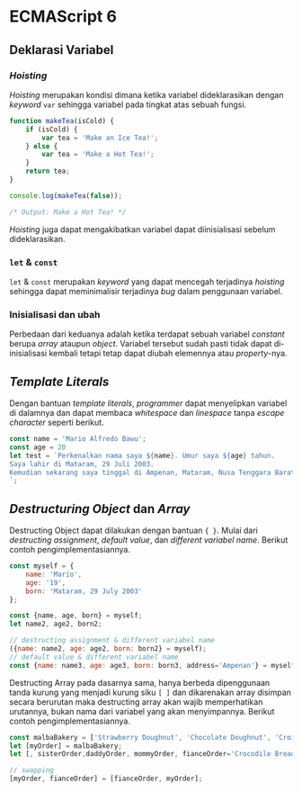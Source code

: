 # ECMAScript 6

## Deklarasi Variabel

### _Hoisting_

_Hoisting_ merupakan kondisi dimana ketika variabel dideklarasikan dengan _keyword_ `var` sehingga variabel pada tingkat atas sebuah fungsi.

```js
function makeTea(isCold) {
    if (isCold) {
        var tea = 'Make an Ice Tea!';
    } else {
        var tea = 'Make a Hot Tea!';
    }
    return tea;
}

console.log(makeTea(false));

/* Output: Make a Hot Tea! */
```

_Hoisting_ juga dapat mengakibatkan variabel dapat diinisialisasi sebelum dideklarasikan.

### `let` & `const`

`let` & `const` merupakan _keyword_ yang dapat mencegah terjadinya _hoisting_ sehingga dapat meminimalisir terjadinya _bug_ dalam penggunaan variabel.

### Inisialisasi dan ubah

Perbedaan dari keduanya adalah ketika terdapat sebuah variabel _constant_ berupa _array_ ataupun _object_. Variabel tersebut sudah pasti tidak dapat di-inisialisasi kembali tetapi tetap dapat diubah elemennya atau _property_-nya.

## _Template Literals_

Dengan bantuan _template literals_, _programmer_ dapat menyelipkan variabel di dalamnya dan dapat membaca _whitespace_ dan _linespace_ tanpa _escape character_ seperti berikut.

```js
const name = 'Mario Alfredo Bawu';
const age = 20
let test = `Perkenalkan nama saya ${name}. Umur saya ${age} tahun.
Saya lahir di Mataram, 29 Juli 2003.
Kemudian sekarang saya tinggal di Ampenan, Mataram, Nusa Tenggara Barat.
`;
```

## _Destructuring Object_ dan _Array_

Destructing Object dapat dilakukan dengan bantuan `{ }`. Mulai dari _destructing assignment_, _default value_, dan _different variabel name_. Berikut contoh pengimplementasiannya.

```js
const myself = {
    name: 'Mario',
    age: '19',
    born: 'Mataram, 29 July 2003'
};

const {name, age, born} = myself;
let name2, age2, born2;

// destructing assignment & different variabel name
({name: name2, age: age2, born: born2} = myself);
// default value & different variabel name
const {name: name3, age: age3, born: born3, address='Ampenan'} = myself;
```

Destructing Array pada dasarnya sama, hanya berbeda dipenggunaan tanda kurung yang menjadi kurung siku `[ ]` dan dikarenakan array disimpan secara berurutan maka destructing array akan wajib memperhatikan urutannya, bukan nama dari variabel yang akan menyimpannya. Berikut contoh pengimplementasiannya.

```js
const malbaBakery = ['Strawberry Doughnut', 'Chocolate Doughnut', 'Croissant', 'Srikaya Bread'];
let [myOrder] = malbaBakery;
let [, sisterOrder,daddyOrder, mommyOrder, fianceOrder='Crocodile Bread'] = malbaBakery;

// swapping
[myOrder, fianceOrder] = [fianceOrder, myOrder];
```
